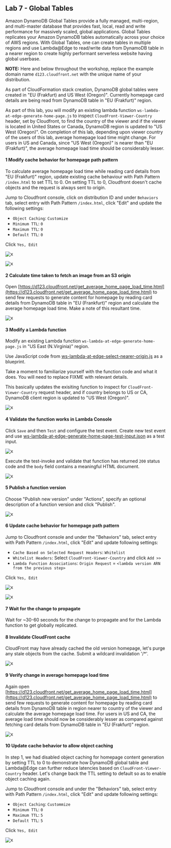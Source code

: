 ## Lab 7 - Global Tables

Amazon DynamoDB Global Tables provide a fully managed, multi-region, and multi-master database that provides fast, local, read and write performance for massively scaled, global applications. Global Tables replicates your Amazon DynamoDB tables automatically across your choice of AWS regions. With Global Tables, one can create tables in multiple regions and use Lambda@Edge to read/write data from DynamoDB table in a nearer region to create highly performant serverless website having global userbase.

**NOTE:** Here and below throughout the workshop, replace the example domain name `d123.cloudfront.net` with the unique name of your distribution.

As part of CloudFormation stack creation, DynamoDB global tables were created in "EU (Frakfurt) and US West (Oregon)". Currently homepage card details are being read from DynamoDB table in "EU (Frakfurt)" region.

As part of this lab, you will modify an existing lambda function `ws-lambda-at-edge-generate-home-page.js` to inspect `CloudFront-Viewer-Country` header, set by Cloudfront, to find the country of the viewer and if the viewer is located in United States or Canada, DynamoDB region is updated to "US West (Oregon)". On completion of this lab, depending upon viewer country of the users of this lab, average homepage load time might change. For users in US and Canada, since "US West (Oregon)" is nearer than "EU (Frakfurt)", the average homepage load time should be considerably lesser.

#### 1 Modify cache behavior for homepage path pattern

To calculate average homepage load time while reading card details from "EU (Frakfurt)" region, update existing cache behaviour with Path Pattern `/index.html` to set TTL to 0. On setting TTL to 0, Cloudfront doesn't cache objects and the request is always sent to origin.

Jump to Cloudfront console, click on distribution ID and under `Behaviors` tab, select entry with Path Pattern `/index.html`, click "Edit" and update the following settings:
* `Object Caching`: `Customize`
* `Minimum TTL`: `0`
* `Maximum TTL`: `0`
* `Default TTL`: `0`

Click `Yes, Edit`

<kbd>![x](./img/update-behavior-ttl.png)</kbd>

<kbd>![x](./img/update-behavior-ttl2.png)</kbd>

#### 2 Calculate time taken to fetch an image from an S3 origin

Open [https://d123.cloudfront.net/get_average_home_page_load_time.html](https://d123.cloudfront.net/get_average_home_page_load_time.html) to send few requests to generate content for homepage by reading card details from DynamoDB table in "EU (Frankfurt)" region and calculate the average homepage load time. Make a note of this resultant time.

<kbd>![x](./img/get-average-home-page-load-time.png)</kbd>

#### 3 Modify a Lambda function

Modify an existing Lambda function `ws-lambda-at-edge-generate-home-page.js` in "US East (N.Virginia)" region.

Use JavaScript code from [ws-lambda-at-edge-select-nearer-origin.js](./ws-lambda-at-edge-select-nearer-origin.js) as a blueprint. 

Take a moment to familiarize yourself with the function code and what it does. You will need to replace FIXME with relevant details.

This basically updates the exisiting function to inspect for `CloudFront-Viewer-Country` request header, and if country belongs to US or CA, DynamoDB client region is updated to "US West (Oregon)".


<kbd>![x](./img/modify-function.png)</kbd>

#### 4 Validate the function works in Lambda Console

Click `Save` and then `Test` and configure the test event. Create new test event and use [ws-lambda-at-edge-generate-home-page-test-input.json](./ws-lambda-at-edge-generate-home-page-test-input.json) as a test input.

<kbd>![x](./img/configure-test-event.png)</kbd>

Execute the test-invoke and validate that function has returned `200` status code and the `body` field contains a meaningful HTML document.

<kbd>![x](./img/test-invoke-results.png)</kbd>

#### 5 Publish a function version

Choose "Publish new version" under "Actions", specify an optional description of a function version and click "Publish".

<kbd>![x](./img/publish-function-version.png)</kbd>


#### 6 Update cache behavior for homepage path pattern 

Jump to Cloudfront console and under the "Behaviors" tab, select entry with Path Pattern `/index.html`, click "Edit" and update following settings:
* `Cache Based on Selected Request Headers`: `Whitelist`
* `Whitelist Headers`: Select `CloudFront-Viewer-Country` and click `Add >>`
* `Lambda Function Associations`: `Origin Request` = `<lambda version ARN from the previous step>`

Click `Yes, Edit`

<kbd>![x](./img/update-behavior.png)</kbd>

<kbd>![x](./img/update-behavior2.png)</kbd>

#### 7 Wait for the change to propagate

Wait for ~30-60 seconds for the change to propagate and for the Lambda function to get globally replicated.

#### 8 Invalidate CloudFront cache

CloudFront may have already cached the old version homepage, let's purge any stale objects from the cache. Submit a wildcard invalidation '/*'.

<kbd>![x](./img/invalidate.png)</kbd>

#### 9 Verify change in average homepage load time

Again open [https://d123.cloudfront.net/get_average_home_page_load_time.html](https://d123.cloudfront.net/get_average_home_page_load_time.html) to send few requests to generate content for homepage by reading card details from DynamoDB table in region nearer to country of the viewer and calculate the average homepage load time. For users in US and CA, the average load time should now be considerably lesser as compared against fetching card details from DynamoDB table in "EU (Frakfurt)" region.

<kbd>![x](./img/get-updated-average-home-page-load-time.png)</kbd>

#### 10 Update cache behavior to allow object caching

In step 1, we had disabled object caching for homepage content generation by setting TTL to 0 to demonstrate how DynamoDB global table and Lambda@Edge can further reduce latencies based on `CloudFront-Viewer-Country` header. Let's change back the TTL setting to default so as to enable object caching again.

Jump to Cloudfront console and under the "Behaviors" tab, select entry with Path Pattern `/index.html`, click "Edit" and update following settings:
* `Object Caching`: `Custommize`
* `Minimum TTL`: `0`
* `Maximum TTL`: `5`
* `Default TTL`: `5`

Click `Yes, Edit`

<kbd>![x](./img/update-behavior-default-ttl.png)</kbd>